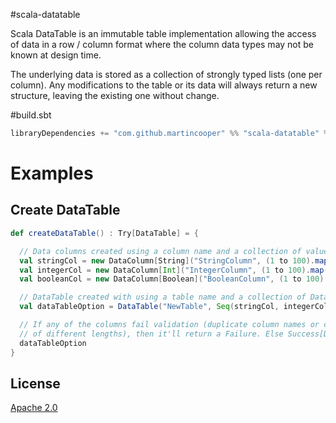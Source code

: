 #scala-datatable

Scala DataTable is an immutable table implementation allowing the access of data in a row / column format where the column data types may not be known at design time. 

The underlying data is stored as a collection of strongly typed lists (one per column). Any modifications to the table or its data will always return a new structure, leaving the existing one without change.


#build.sbt

```scala
libraryDependencies += "com.github.martincooper" %% "scala-datatable" % "0.1"
```

# Examples

## Create DataTable
```scala
def createDataTable() : Try[DataTable] = {

  // Data columns created using a column name and a collection of values.
  val stringCol = new DataColumn[String]("StringColumn", (1 to 100).map(i => "Cell Value " + i))
  val integerCol = new DataColumn[Int]("IntegerColumn", (1 to 100).map(i => i * 20))
  val booleanCol = new DataColumn[Boolean]("BooleanColumn", (1 to 100).map(i => true))

  // DataTable created with using a table name and a collection of Data Columns.
  val dataTableOption = DataTable("NewTable", Seq(stringCol, integerCol, booleanCol))

  // If any of the columns fail validation (duplicate column names or columns contain data
  // of different lengths), then it'll return a Failure. Else Success[DataTable]
  dataTableOption
}
```



## License

[Apache 2.0](http://www.apache.org/licenses/LICENSE-2.0)
